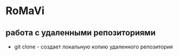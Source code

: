 # RoMaVi
## работа с удаленными репозиториями
* git clone - создает локальную копию удаленного репозитория